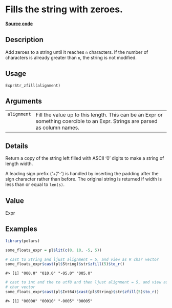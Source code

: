 

# Fills the string with zeroes.

[**Source code**](https://github.com/pola-rs/r-polars/tree/main/R/expr__string.R#L383)

## Description

Add zeroes to a string until it reaches <code>n</code> characters. If
the number of characters is already greater than <code>n</code>, the
string is not modified.

## Usage

<pre><code class='language-R'>ExprStr_zfill(alignment)
</code></pre>

## Arguments

<table>
<tr>
<td style="white-space: nowrap; font-family: monospace; vertical-align: top">
<code id="ExprStr_zfill_:_alignment">alignment</code>
</td>
<td>
Fill the value up to this length. This can be an Expr or something
coercible to an Expr. Strings are parsed as column names.
</td>
</tr>
</table>

## Details

Return a copy of the string left filled with ASCII ‘0’ digits to make a
string of length width.

A leading sign prefix (‘+’/‘-’) is handled by inserting the padding
after the sign character rather than before. The original string is
returned if width is less than or equal to <code>len(s)</code>.

## Value

Expr

## Examples

``` r
library(polars)

some_floats_expr = pl$lit(c(0, 10, -5, 5))

# cast to String and ljust alignment = 5, and view as R char vector
some_floats_expr$cast(pl$String)$str$zfill(5)$to_r()
```

    #> [1] "000.0" "010.0" "-05.0" "005.0"

``` r
# cast to int and the to utf8 and then ljust alignment = 5, and view as R
# char vector
some_floats_expr$cast(pl$Int64)$cast(pl$String)$str$zfill(5)$to_r()
```

    #> [1] "00000" "00010" "-0005" "00005"
